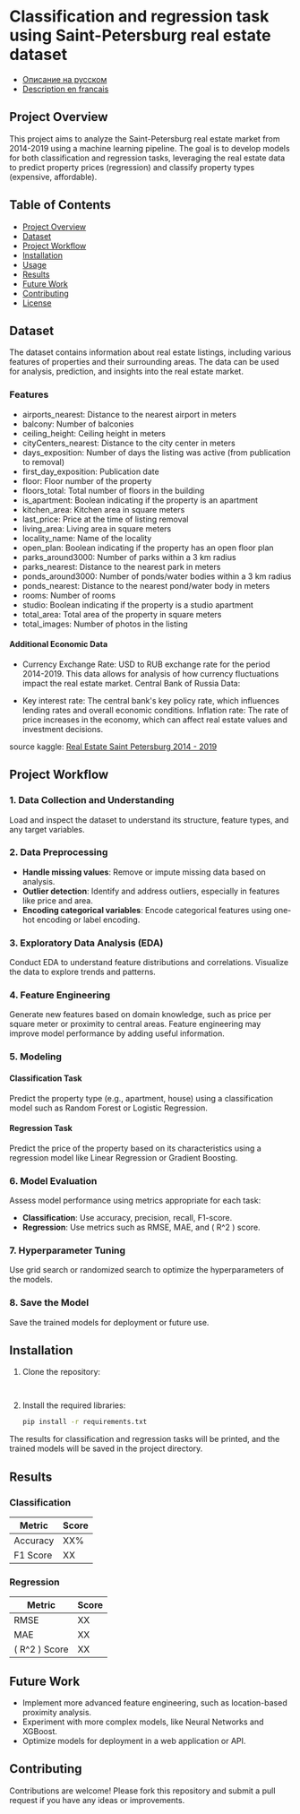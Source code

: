 # Classification and regression task using Saint-Petersburg real estate dataset
- [Описание на русском]()
- [Description en francais]()
  
## Project Overview

This project aims to analyze the Saint-Petersburg real estate market from 2014-2019 using a machine learning pipeline. The goal is to develop models for both classification and regression tasks, leveraging the real estate data to predict property prices (regression) and classify property types (expensive, affordable).

## Table of Contents
- [Project Overview](#project-overview)
- [Dataset](#dataset)
- [Project Workflow](#project-workflow)
- [Installation](#installation)
- [Usage](#usage)
- [Results](#results)
- [Future Work](#future-work)
- [Contributing](#contributing)
- [License](#license)

## Dataset

The dataset contains information about real estate listings, including various features of properties and their surrounding areas. The data can be used for analysis, prediction, and insights into the real estate market.

### Features
- airports_nearest: Distance to the nearest airport in meters
- balcony: Number of balconies
- ceiling_height: Ceiling height in meters
- cityCenters_nearest: Distance to the city center in meters
- days_exposition: Number of days the listing was active (from publication to removal)
- first_day_exposition: Publication date
- floor: Floor number of the property
- floors_total: Total number of floors in the building
- is_apartment: Boolean indicating if the property is an apartment
- kitchen_area: Kitchen area in square meters
- last_price: Price at the time of listing removal
- living_area: Living area in square meters
- locality_name: Name of the locality
- open_plan: Boolean indicating if the property has an open floor plan
- parks_around3000: Number of parks within a 3 km radius
- parks_nearest: Distance to the nearest park in meters
- ponds_around3000: Number of ponds/water bodies within a 3 km radius
- ponds_nearest: Distance to the nearest pond/water body in meters
- rooms: Number of rooms
- studio: Boolean indicating if the property is a studio apartment
- total_area: Total area of the property in square meters
- total_images: Number of photos in the listing
#### Additional Economic Data
- Currency Exchange Rate:
USD to RUB exchange rate for the period 2014-2019. This data allows for analysis of how currency fluctuations impact the real estate market.
Central Bank of Russia Data:

- Key interest rate:
The central bank's key policy rate, which influences lending rates and overall economic conditions.
Inflation rate: The rate of price increases in the economy, which can affect real estate values and investment decisions.

source kaggle: [Real Estate Saint Petersburg 2014 - 2019](https://www.kaggle.com/datasets/litvinenko630/real-estate-saint-petersburg-2014-2019)

## Project Workflow

### 1. Data Collection and Understanding

Load and inspect the dataset to understand its structure, feature types, and any target variables.

### 2. Data Preprocessing

- **Handle missing values**: Remove or impute missing data based on analysis.
- **Outlier detection**: Identify and address outliers, especially in features like price and area.
- **Encoding categorical variables**: Encode categorical features using one-hot encoding or label encoding.


### 3. Exploratory Data Analysis (EDA)

Conduct EDA to understand feature distributions and correlations. Visualize the data to explore trends and patterns.

### 4. Feature Engineering

Generate new features based on domain knowledge, such as price per square meter or proximity to central areas. Feature engineering may improve model performance by adding useful information.

### 5. Modeling

#### Classification Task
Predict the property type (e.g., apartment, house) using a classification model such as Random Forest or Logistic Regression.

#### Regression Task
Predict the price of the property based on its characteristics using a regression model like Linear Regression or Gradient Boosting.

### 6. Model Evaluation

Assess model performance using metrics appropriate for each task:
- **Classification**: Use accuracy, precision, recall, F1-score.
- **Regression**: Use metrics such as RMSE, MAE, and \( R^2 \) score.

### 7. Hyperparameter Tuning

Use grid search or randomized search to optimize the hyperparameters of the models.

### 8. Save the Model

Save the trained models for deployment or future use.

## Installation

1. Clone the repository:
   ```bash
  
   ```

2. Install the required libraries:
   ```bash
   pip install -r requirements.txt
   ```

The results for classification and regression tasks will be printed, and the trained models will be saved in the project directory.

## Results

### Classification

| Metric   | Score |
|----------|-------|
| Accuracy | XX%   |
| F1 Score | XX    |

### Regression

| Metric        | Score |
|---------------|-------|
| RMSE          | XX    |
| MAE           | XX    |
| \( R^2 \) Score | XX |

## Future Work

- Implement more advanced feature engineering, such as location-based proximity analysis.
- Experiment with more complex models, like Neural Networks and XGBoost.
- Optimize models for deployment in a web application or API.

## Contributing

Contributions are welcome! Please fork this repository and submit a pull request if you have any ideas or improvements.
